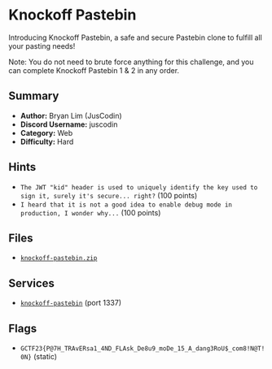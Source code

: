 # Knockoff Pastebin
Introducing Knockoff Pastebin, a safe and secure Pastebin clone to fulfill all your pasting needs!

Note: You do not need to brute force anything for this challenge, and you can complete Knockoff Pastebin 1 & 2 in any order.

## Summary
- **Author:** Bryan Lim (JusCodin)
- **Discord Username:** juscodin
- **Category:** Web
- **Difficulty:** Hard

## Hints
- `The JWT "kid" header is used to uniquely identify the key used to sign it, surely it's secure... right?` (100 points)
- `I heard that it is not a good idea to enable debug mode in production, I wonder why...` (100 points)

## Files
- [`knockoff-pastebin.zip`](dist\knockoff-pastebin.zip)


## Services
- [`knockoff-pastebin`](service/knockoff-pastebin) (port 1337)


## Flags
- `GCTF23{P@7H_TRAvERsa1_4ND_FLAsk_De8u9_moDe_15_A_dang3RoU$_com8!N@T!0N}` (static)
